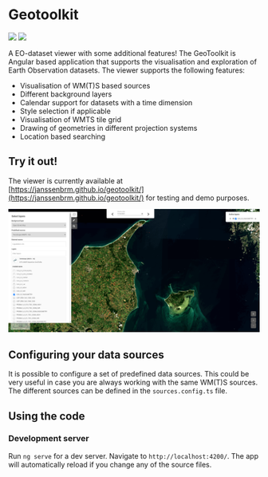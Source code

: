 # Geotoolkit 

![](https://img.shields.io/badge/Angular-DD0031?style=for-the-badge&logo=angular&logoColor=white) ![](https://img.shields.io/github/last-commit/janssenbrm/winery?style=for-the-badge)

A EO-dataset viewer with some additional features! The GeoToolkit is Angular based application that supports the visualisation and exploration of Earth Observation datasets.
The viewer supports the following features:
* Visualisation of WM(T)S based sources
* Different background layers
* Calendar support for datasets with a time dimension
* Style selection if applicable
* Visualisation of WMTS tile grid
* Drawing of geometries in different projection systems
* Location based searching

## Try it out!
The viewer is currently available at [https://janssenbrm.github.io/geotoolkit/](https://janssenbrm.github.io/geotoolkit/) for testing and demo purposes.

![](https://github.com/JanssenBrm/geotoolkit/blob/master/screenshots/viewer.png?raw=true)

## Configuring your data sources
It is possible to configure a set of predefined data sources. This could be very useful in case you are always working with the same WM(T)S sources. 
The different sources can be defined in the `sources.config.ts` file.

## Using the code

### Development server

Run `ng serve` for a dev server. Navigate to `http://localhost:4200/`. The app will automatically reload if you change any of the source files.
